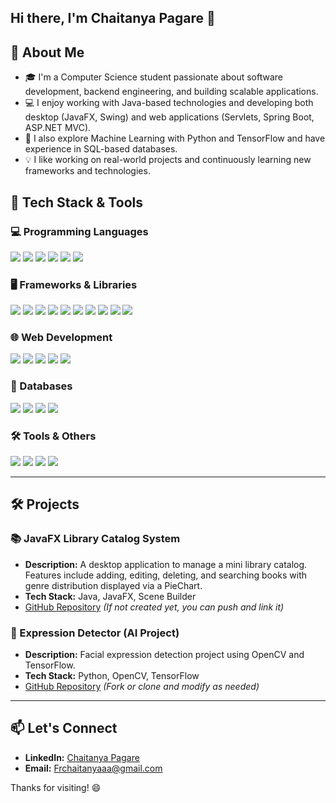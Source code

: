 
## Hi there, I'm Chaitanya Pagare 👋

## 🚀 About Me

- 🎓 I'm a Computer Science student passionate about software development, backend engineering, and building scalable applications.
- 💻 I enjoy working with Java-based technologies and developing both desktop (JavaFX, Swing) and web applications (Servlets, Spring Boot, ASP.NET MVC).
- 🧠 I also explore Machine Learning with Python and TensorFlow and have experience in SQL-based databases.
- 💡 I like working on real-world projects and continuously learning new frameworks and technologies.


## 🚀 Tech Stack & Tools

### 💻 Programming Languages
<p>
  <img src="https://img.shields.io/badge/Java-%23ED8B00.svg?style=for-the-badge&logo=openjdk&logoColor=white" />
  <img src="https://img.shields.io/badge/Python-%233776AB.svg?style=for-the-badge&logo=python&logoColor=white" />
  <img src="https://img.shields.io/badge/C-%2300599C.svg?style=for-the-badge&logo=c&logoColor=white" />
  <img src="https://img.shields.io/badge/C%2B%2B-%2300599C.svg?style=for-the-badge&logo=c%2B%2B&logoColor=white" />
  <img src="https://img.shields.io/badge/C%23-%23239120.svg?style=for-the-badge&logo=c-sharp&logoColor=white" />
  <img src="https://img.shields.io/badge/Kotlin-%230095D5.svg?style=for-the-badge&logo=kotlin&logoColor=white" />
</p>

### 🖥️ Frameworks & Libraries
<p>
  <img src="https://img.shields.io/badge/JavaFX-%23007396.svg?style=for-the-badge&logo=java&logoColor=white" />
  <img src="https://img.shields.io/badge/Swing-%23ED8B00.svg?style=for-the-badge&logo=java&logoColor=white" />
  <img src="https://img.shields.io/badge/Spring%20Boot-%236DB33F.svg?style=for-the-badge&logo=springboot&logoColor=white" />
  <img src="https://img.shields.io/badge/Servlet-%23007396.svg?style=for-the-badge&logo=java&logoColor=white" />
  <img src="https://img.shields.io/badge/ASP.NET%20MVC-%23007396.svg?style=for-the-badge&logo=dotnet&logoColor=white" />
  <img src="https://img.shields.io/badge/.NET-%235C2D91.svg?style=for-the-badge&logo=dotnet&logoColor=white" />
  <img src="https://img.shields.io/badge/VB.NET-%23007396.svg?style=for-the-badge&logo=dotnet&logoColor=white" />
  <img src="https://img.shields.io/badge/TensorFlow-%23FF6F00.svg?style=for-the-badge&logo=tensorflow&logoColor=white" />
  <img src="https://img.shields.io/badge/React-%2361DAFB.svg?style=for-the-badge&logo=react&logoColor=black" />
  <img src="https://img.shields.io/badge/MERN-%23323330.svg?style=for-the-badge&logo=react&logoColor=white" />
</p>

### 🌐 Web Development
<p>
  <img src="https://img.shields.io/badge/HTML5-%23E34F26.svg?style=for-the-badge&logo=html5&logoColor=white" />
  <img src="https://img.shields.io/badge/CSS3-%231572B6.svg?style=for-the-badge&logo=css3&logoColor=white" />
  <img src="https://img.shields.io/badge/JavaScript-%23F7DF1E.svg?style=for-the-badge&logo=javascript&logoColor=black" />
  <img src="https://img.shields.io/badge/Node.js-%23339933.svg?style=for-the-badge&logo=nodedotjs&logoColor=white" />
  <img src="https://img.shields.io/badge/Express.js-%23000000.svg?style=for-the-badge&logo=express&logoColor=white" />
</p>

### 💾 Databases
<p>
  <img src="https://img.shields.io/badge/MySQL-%234479A1.svg?style=for-the-badge&logo=mysql&logoColor=white" />
  <img src="https://img.shields.io/badge/SQLite-%23003B57.svg?style=for-the-badge&logo=sqlite&logoColor=white" />
  <img src="https://img.shields.io/badge/MongoDB-%2347A248.svg?style=for-the-badge&logo=mongodb&logoColor=white" />
  <img src="https://img.shields.io/badge/PL%2FSQL-%23F00000.svg?style=for-the-badge&logo=oracle&logoColor=white" />
</p>

### 🛠️ Tools & Others
<p>
  <img src="https://img.shields.io/badge/Git-%23F05033.svg?style=for-the-badge&logo=git&logoColor=white" />
  <img src="https://img.shields.io/badge/GitHub-%23181717.svg?style=for-the-badge&logo=github&logoColor=white" />
  <img src="https://img.shields.io/badge/VS%20Code-%23007ACC.svg?style=for-the-badge&logo=visualstudiocode&logoColor=white" />
  <img src="https://img.shields.io/badge/Postman-%23FF6C37.svg?style=for-the-badge&logo=postman&logoColor=white" />
</p>


---

## 🛠️ Projects

### 📚 JavaFX Library Catalog System
- **Description:** A desktop application to manage a mini library catalog. Features include adding, editing, deleting, and searching books with genre distribution displayed via a PieChart.
- **Tech Stack:** Java, JavaFX, Scene Builder
- [GitHub Repository](https://github.com/Frchaitanya/Library-Catalog-System) *(If not created yet, you can push and link it)*

### 🤖 Expression Detector (AI Project)
- **Description:** Facial expression detection project using OpenCV and TensorFlow.
- **Tech Stack:** Python, OpenCV, TensorFlow
- [GitHub Repository](https://github.com/Frchaitanya/Expression-Detector) *(Fork or clone and modify as needed)*

---

## 📫 Let's Connect
- **LinkedIn:** [Chaitanya Pagare](https://www.linkedin.com/in/chaitanya-pagare/)
- **Email:** [Frchaitanyaaa@gmail.com](mailto:Frchaitanyaaa@gmail.com)

Thanks for visiting! 😄

<!---
Frchaitanya/Frchaitanya is a ✨ special ✨ repository because its `README.md` appears on your GitHub profile.
--->

